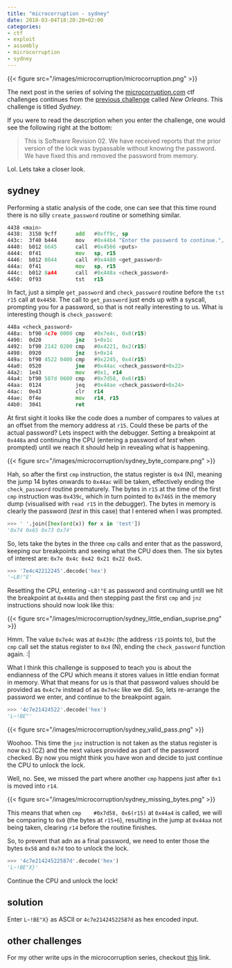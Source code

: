 ```yaml
---
title: "microcorruption - sydney"
date: 2018-03-04T18:20:20+02:00
categories: 
- ctf
- exploit
- assembly
- microcorruption
- sydney
---
```


{{< figure src="/images/microcorruption/microcorruption.png" >}}

The next post in the series of solving the [microcorruption.com](https://microcorruption.com) ctf challenges continues from the [previous challenge](https://leonjza.github.io/blog/2018/03/03/microcorruption---new-orleans/) called _New Orleans_. This challenge is titled _Sydney_.

If you were to read the description when you enter the challenge, one would see the following right at the bottom:

> This is  Software Revision 02.  We have received reports that the prior version of the lock was  bypassable without knowing the password. We have fixed this and removed the password from memory.

Lol. Lets take a closer look.
<!--more-->

## sydney

Performing a static analysis of the code, one can see that this time round there is no silly  `create_password` routine or something similar.

```asm
4438 <main>
4438:  3150 9cff      add   #0xff9c, sp
443c:  3f40 b444      mov   #0x44b4 "Enter the password to continue.", r15
4440:  b012 6645      call  #0x4566 <puts>
4444:  0f41           mov   sp, r15
4446:  b012 8044      call  #0x4480 <get_password>
444a:  0f41           mov   sp, r15
444c:  b012 8a44      call  #0x448a <check_password>
4450:  0f93           tst   r15
```

In fact, just a simple `get_password` and `check_password` routine before the `tst r15` call at `0x4450`. The call to `get_password` just ends up with a syscall, prompting you for a password, so that is not really interesting to us. What is interesting though is `check_password`:

```asm
448a <check_password>
448a:  bf90 4c7e 0000 cmp   #0x7e4c, 0x0(r15)
4490:  0d20           jnz   $+0x1c
4492:  bf90 2142 0200 cmp   #0x4221, 0x2(r15)
4498:  0920           jnz   $+0x14
449a:  bf90 4522 0400 cmp   #0x2245, 0x4(r15)
44a0:  0520           jne   #0x44ac <check_password+0x22>
44a2:  1e43           mov   #0x1, r14
44a4:  bf90 587d 0600 cmp   #0x7d58, 0x6(r15)
44aa:  0124           jeq   #0x44ae <check_password+0x24>
44ac:  0e43           clr   r14
44ae:  0f4e           mov   r14, r15
44b0:  3041           ret
```

At first sight it looks like the code does a number of compares to values at an offset from the memory address at `r15`. Could these be parts of the actual password? Lets inspect with the debugger. Setting a breakpoint at `0x448a` and continuing the CPU (entering a password of _test_ when prompted) until we reach it should help in revealing what is happening.

{{< figure src="/images/microcorruption/sydney_byte_compare.png" >}}

Hah, so after the first `cmp` instruction, the status register is `0x4` (N), meaning the jump 14 bytes onwards to `0x44ac` will be taken, effectively ending the `check_password` routine prematurely. The bytes in `r15` at the time of the first `cmp` instruction was `0x439c`, which in turn pointed to `0x7465` in the memory dump (visualised with `read r15` in the debugger). The bytes in memory is clearly the password (_test_ in this case) that I entered when I was prompted.

```python
>>> ' '.join([hex(ord(x)) for x in 'test'])
'0x74 0x65 0x73 0x74'
```

So, lets take the bytes in the three `cmp` calls and enter that as the password, keeping our breakpoints and seeing what the CPU does then. The six bytes of interest are: `0x7e 0x4c 0x42 0x21 0x22 0x45`.

```python
>>> '7e4c42212245'.decode('hex')
'~LB!"E'
```

Resetting the CPU, entering `~LB!"E` as password and continuing untill we hit the breakpoint at `0x448a` and then stepping past the first `cmp` and `jnz` instructions should now look like this:

{{< figure src="/images/microcorruption/sydney_little_endian_suprise.png" >}}

Hmm. The value `0x7e4c` was at `0x439c` (the address `r15` points to), but the `cmp` call set the status register to `0x4` (N), ending the `check_password` function again. :|

What I think this challenge is supposed to teach you is about the endianness of the CPU which means it stores values in little endian format in memory. What that means for us is that that password values should be provided as `0x4c7e` instead of as `0x7e4c` like we did. So, lets re-arrange the password we enter, and continue to the breakpoint again.

```python
>>> '4c7e21424522'.decode('hex')
'L~!BE"'
```

{{< figure src="/images/microcorruption/sydney_valid_pass.png" >}}

Woohoo. This time the `jnz` instruction is not taken as the status register is now `0x3` (CZ) and the next values provided as part of the password checked. By now you might think you have won and decide to just continue the CPU to unlock the lock.

Well, no. See, we missed the part where another `cmp` happens just after `0x1` is moved into `r14`.

{{< figure src="/images/microcorruption/sydney_missing_bytes.png" >}}

This means that when `cmp    #0x7d58, 0x6(r15)` at `0x44a4` is called, we will be comparing to `0x0` (the bytes at `r15+6`), resulting in the jump at `0x44aa` not being taken, clearing `r14` before the routine finishes.

So, to prevent that adn as a final password, we need to enter those the bytes `0x58` and `0x7d` too to unlock the lock.

```python
>>> '4c7e21424522587d'.decode('hex')
'L~!BE"X}'
```

Continue the CPU and unlock the lock!

## solution

Enter `L~!BE"X}` as ASCII or `4c7e21424522587d` as hex encoded input.

## other challenges

For my other write ups in the microcorruption series, checkout [this](https://leonjza.github.io/categories/microcorruption/) link.

